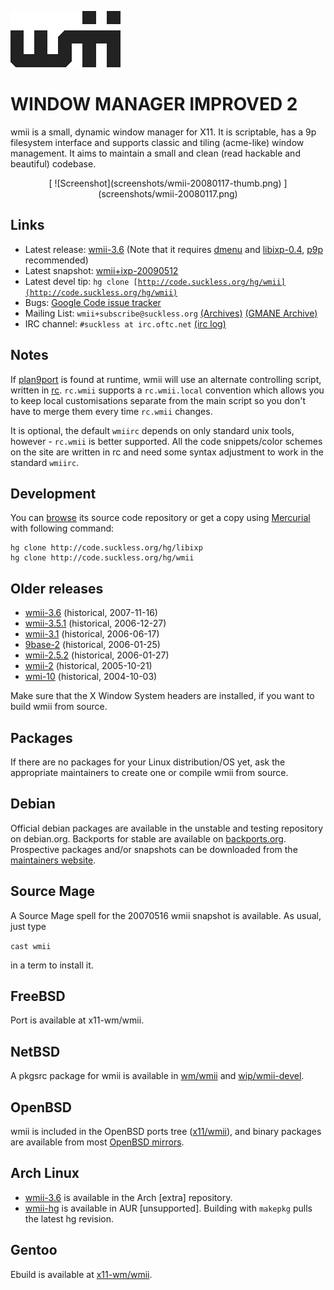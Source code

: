 ![wmii](wmii.gif)

WINDOW MANAGER IMPROVED 2
=========================

wmii is a small, dynamic window manager for X11. It is scriptable, has a 9p
filesystem interface and supports classic and tiling (acme-like) window
management. It aims to maintain a small and clean (read hackable and beautiful)
codebase.

<center>
[
![Screenshot](screenshots/wmii-20080117-thumb.png)
](screenshots/wmii-20080117.png)
</center>

Links
-----

* Latest release: [wmii-3.6](http://code.suckless.org/dl/wmii/wmii-3.6.tar.gz) (Note that it requires [dmenu](http://tools.suckless.org/dmenu) and [libixp-0.4](/libs/libixp.html), [p9p](http://plan9.us/) recommended)
* Latest snapshot: [wmii+ixp-20090512](http://code.suckless.org/dl/wmii/wmii+ixp-20090512.tgz)
* Latest devel tip: <code>hg clone [http://code.suckless.org/hg/wmii](http://code.suckless.org/hg/wmii)</code>
* Bugs: [Google Code issue tracker](http://code.google.com/p/wmii/issues)
* Mailing List: `wmii+subscribe@suckless.org` [(Archives)](http://lists.suckless.org/wmii) [(GMANE Archive)](http://dir.gmane.org/gmane.comp.window-managers.wmii)
* IRC channel: `#suckless at irc.oftc.net` [(irc log)](http://suckless.org/irc/)

Notes
-----
If [plan9port](http://plan9.us/) is found at runtime, wmii will use an
alternate controlling script, written in
[rc](http://plan9.bell-labs.com/sys/doc/rc.html). `rc.wmii` supports a
`rc.wmii.local` convention which allows you to keep local customisations
separate from the main script so you don't have to merge them every time
`rc.wmii` changes.

It is optional, the default `wmiirc` depends on only standard unix tools,
however - `rc.wmii` is better supported. All the code snippets/color schemes
on the site are written in rc and need some syntax adjustment to work in the
standard `wmiirc`.

Development
-----------
You can [browse](http://code.suckless.org/hg/wmii) its source code repository or get a copy using [Mercurial](http://www.selenic.com/mercurial/) with following command:

	hg clone http://code.suckless.org/hg/libixp
	hg clone http://code.suckless.org/hg/wmii

Older releases
--------------
* [wmii-3.6](http://code.suckless.org/dl/wmii/wmii-3.6.tar.gz) (historical, 2007-11-16)
* [wmii-3.5.1](http://code.suckless.org/dl/wmii/wmii-3.5.1.tar.gz) (historical, 2006-12-27)
* [wmii-3.1](http://code.suckless.org/dl/wmii/wmii-3.1.tar.gz) (historical, 2006-06-17)
* [9base-2](http://code.suckless.org/dl/misc/9base-2.tar.gz) (historical, 2006-01-25)
* [wmii-2.5.2](http://code.suckless.org/dl/wmii/wmii-2.5.2.tar.gz) (historical, 2006-01-27)
* [wmii-2](http://code.suckless.org/dl/wmii/wmii-2.tar.gz) (historical, 2005-10-21)
* [wmi-10](http://code.suckless.org/dl/misc/wmi-10.tar.gz) (historical, 2004-10-03)

Make sure that the X Window System headers are installed, if you want to build
wmii from source.

Packages
--------
If there are no packages for your Linux distribution/OS yet, ask the
appropriate maintainers to create one or compile wmii from source.

Debian
------
Official debian packages are available in the unstable and testing repository
on debian.org. Backports for stable are available on
[backports.org](http://www.backports.org/). Prospective packages and/or
snapshots can be downloaded from the [maintainers
website](http://archive.daniel-baumann.ch/debian/packages/wmii/).

Source Mage
-----------
A Source Mage spell for the 20070516 wmii snapshot is available. As usual, just
type

`cast wmii`

in a term to install it.

FreeBSD
-------
Port is available at x11-wm/wmii.

NetBSD
------
A pkgsrc package for wmii is available in [wm/wmii](http://pkgsrc.se/wm/wmii) and [wip/wmii-devel](http://pkgsrc.se/wip/wmii-devel).

OpenBSD
-------
wmii is included in the OpenBSD ports tree ([x11/wmii](http://www.openbsd.org/cgi-bin/cvsweb/ports/x11/wmii/)), and binary packages are available from most [OpenBSD mirrors](http://openbsd.org/ftp.html).

Arch Linux
----------
* [wmii-3.6](http://archlinux.org/packages/search/?q=wmii) is available in the Arch \[extra\] repository.
* [wmii-hg](http://aur.archlinux.org/packages.php?ID=3497) is available in AUR \[unsupported\]. Building with `makepkg` pulls the latest hg revision.

Gentoo
------
Ebuild is available at [x11-wm/wmii](http://packages.gentoo.org/package/x11-wm/wmii).

